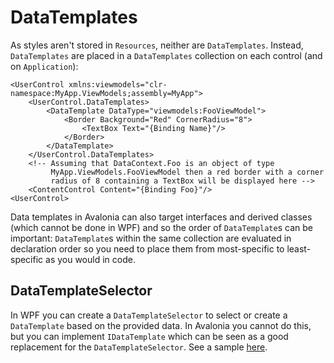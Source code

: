 # DataTemplates

As styles aren't stored in `Resources`, neither are `DataTemplates`. Instead, `DataTemplates` are placed in a `DataTemplates` collection on each control \(and on `Application`\):

```markup
<UserControl xmlns:viewmodels="clr-namespace:MyApp.ViewModels;assembly=MyApp">
    <UserControl.DataTemplates>
        <DataTemplate DataType="viewmodels:FooViewModel">
            <Border Background="Red" CornerRadius="8">
                <TextBox Text="{Binding Name}"/>
            </Border>
        </DataTemplate>
    </UserControl.DataTemplates>
    <!-- Assuming that DataContext.Foo is an object of type
         MyApp.ViewModels.FooViewModel then a red border with a corner
         radius of 8 containing a TextBox will be displayed here -->
    <ContentControl Content="{Binding Foo}"/>
<UserControl>
```

Data templates in Avalonia can also target interfaces and derived classes \(which cannot be done in WPF\) and so the order of `DataTemplate`s can be important: `DataTemplate`s within the same collection are evaluated in declaration order so you need to place them from most-specific to least-specific as you would in code.

## DataTemplateSelector 

In WPF you can create a `DataTemplateSelector` to select or create a `DataTemplate` based on the provided data. In Avalonia you cannot do this, but you can implement `IDataTemplate` which can be seen as a good replacement for the `DataTemplateSelector`. See a sample [here](..\..\docs\templates\data-templates.md##advanced-example).
